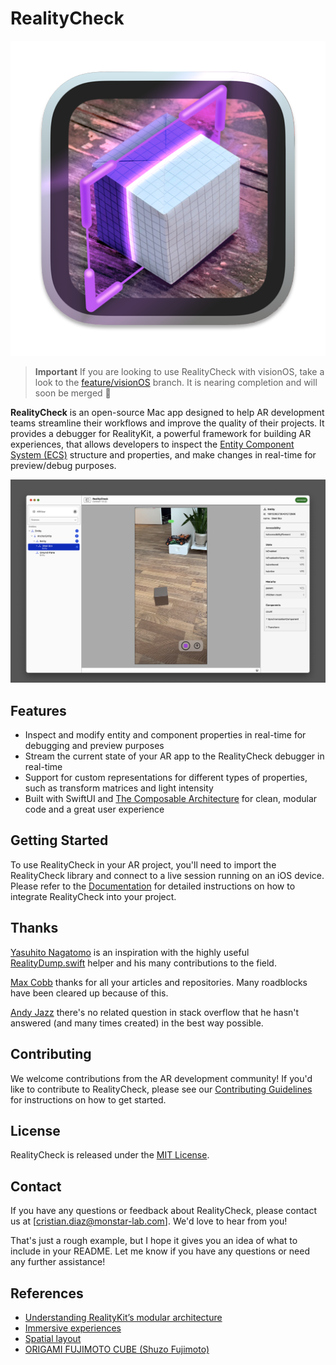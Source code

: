 # RealityCheck

![Icon](./Assets/Icon.png)

> **Important**
> If you are looking to use RealityCheck with visionOS, take a look to the [feature/visionOS](https://github.com/monstar-lab-oss/reality-check/tree/feature/visionOS) branch. It is nearing completion and will soon be merged 🥽

**RealityCheck** is an open-source Mac app designed to help AR development teams streamline their workflows and improve the quality of their projects. It provides a debugger for RealityKit, a powerful framework for building AR experiences, that allows developers to inspect the [Entity Component System (ECS)](https://developer.apple.com/documentation/realitykit/implementing-systems-for-entities-in-a-scene) structure and properties, and make changes in real-time for preview/debug purposes.

![Screenshot](./Assets/Screenshot.png)

## Features

- Inspect and modify entity and component properties in real-time for debugging and preview purposes
- Stream the current state of your AR app to the RealityCheck debugger in real-time
- Support for custom representations for different types of properties, such as transform matrices and light intensity
- Built with SwiftUI and [The Composable Architecture](https://github.com/pointfreeco/swift-composable-architecture) for clean, modular code and a great user experience

## Getting Started


To use RealityCheck in your AR project, you'll need to import the RealityCheck library and connect to a live session running on an iOS device. Please refer to the [Documentation](https://monstar-lab-oss.github.io/reality-check/documentation/realitycheckconnect/) for detailed instructions on how to integrate RealityCheck into your project.

## Thanks

[Yasuhito Nagatomo](https://www.atarayosd.com) is an inspiration with the highly useful [RealityDump.swift](https://github.com/ynagatomo/ARPlasticOcean/blob/366c025c7c3bbdd7cdfd03a4fa43595503c00713/arplasticocean/Utilities/RealityDump.swift) helper and his many contributions to the field.

[Max Cobb](https://maxxfrazer.medium.com/) thanks for all your articles and repositories. Many roadblocks have been cleared up because of this.

[Andy Jazz](https://medium.com/@arkit) there's no related question in stack overflow that he hasn't answered (and many times created) in the best way possible.

## Contributing


We welcome contributions from the AR development community! If you'd like to contribute to RealityCheck, please see our [Contributing Guidelines](https://github.com/monstar-lab/reality-check/CONTRIBUTING.md) for instructions on how to get started.

## License


RealityCheck is released under the [MIT License](https://github.com/monstar-lab/reality-check/LICENSE).

## Contact


If you have any questions or feedback about RealityCheck, please contact us at [cristian.diaz@monstar-lab.com]. We'd love to hear from you!

That's just a rough example, but I hope it gives you an idea of what to include in your README. Let me know if you have any questions or need any further assistance!

## References

- [Understanding RealityKit’s modular architecture](https://developer.apple.com/documentation/visionOS/understanding-the-realitykit-modular-architecture)
- [Immersive experiences](https://developer.apple.com/design/human-interface-guidelines/immersive-experiences)
- [Spatial layout](https://developer.apple.com/design/human-interface-guidelines/spatial-layout)
- [ORIGAMI FUJIMOTO CUBE (Shuzo Fujimoto)](https://www.youtube.com/watch?v=Y8ljs9s9yqI)

